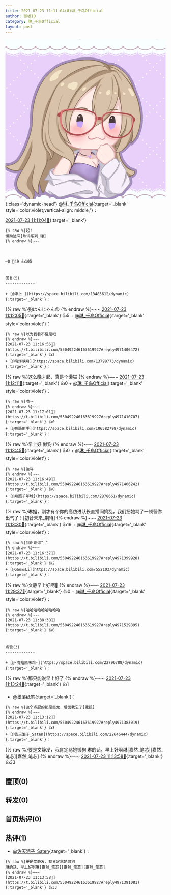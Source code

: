 ```yaml
---
title: 2021-07-23 11:11:04(8)琳_千鸟Official
author: 御坂IO
category: 琳_千鸟Official
layout: post
---
```


![img](/images/c0a88f85ebd0d056f37b114e0748e69556c8b488.jpg){:class='dynamic-head'}
[@琳_千鸟Official](https://space.bilibili.com/1620923329/dynamic){:target='_blank' style='color:violet;vertical-align: middle;'}：

[2021-07-23 11:11:04🔗](https://t.bilibili.com/550492246163619927){:target='_blank'}

~~~
{% raw %}起！
懒狗达咩[热词系列_锤]
{% endraw %}~~~



↪️0 💬49 👍105


回复(5)
-------------

+ [@津上_](https://space.bilibili.com/13485612/dynamic){:target='_blank'}：
~~~
{% raw %}狗はんじゃん😡
{% endraw %}~~~
[2021-07-23 11:12:05🔗](https://t.bilibili.com/550492246163619927#reply4971374533){:target='_blank'} 👍5
    + [@琳_千鸟Official](https://space.bilibili.com/1620923329/dynamic){:target='_blank' style='color:violet'}：
~~~
{% raw %}以为我看不懂是吧
{% endraw %}~~~
[2021-07-23 11:16:56🔗](https://t.bilibili.com/550492246163619927#reply4971406472){:target='_blank'} 👍3
+ [@晓辉映月](https://space.bilibili.com/13798773/dynamic){:target='_blank'}：
~~~
{% raw %}这么晚才起，真是个懒猫
{% endraw %}~~~
[2021-07-23 11:12:11🔗](https://t.bilibili.com/550492246163619927#reply4971377867){:target='_blank'} 👍0
    + [@琳_千鸟Official](https://space.bilibili.com/1620923329/dynamic){:target='_blank' style='color:violet'}：
~~~
{% raw %}喵～
{% endraw %}~~~
[2021-07-23 11:17:01🔗](https://t.bilibili.com/550492246163619927#reply4971410707){:target='_blank'} 👍0
+ [@鸭肠射手](https://space.bilibili.com/106582798/dynamic){:target='_blank'}：
~~~
{% raw %}早上好 懒狗
{% endraw %}~~~
[2021-07-23 11:13:45🔗](https://t.bilibili.com/550492246163619927#reply4971384133){:target='_blank'} 👍0
    + [@琳_千鸟Official](https://space.bilibili.com/1620923329/dynamic){:target='_blank' style='color:violet'}：
~~~
{% raw %}达咩
{% endraw %}~~~
[2021-07-23 11:16:49🔗](https://t.bilibili.com/550492246163619927#reply4971406242){:target='_blank'} 👍0
+ [@月照千年城](https://space.bilibili.com/2878661/dynamic){:target='_blank'}：
~~~
{% raw %}琳姐，刚才有个你的高仿进队长直播间捣乱，我们把她骂了一顿替你出气了！[初音未来_期待]
{% endraw %}~~~
[2021-07-23 11:13:30🔗](https://t.bilibili.com/550492246163619927#reply4971387410){:target='_blank'} 👍19
    + [@琳_千鸟Official](https://space.bilibili.com/1620923329/dynamic){:target='_blank' style='color:violet'}：
~~~
{% raw %}我谢谢你^ ^
{% endraw %}~~~
[2021-07-23 11:16:37🔗](https://t.bilibili.com/550492246163619927#reply4971399928){:target='_blank'} 👍2
+ [@Gao⒀Li](https://space.bilibili.com/552103/dynamic){:target='_blank'}：
~~~
{% raw %}文静早上好啊🤗
{% endraw %}~~~
[2021-07-23 11:29:37🔗](https://t.bilibili.com/550492246163619927#reply4971485973){:target='_blank'} 👍0
    + [@琳_千鸟Official](https://space.bilibili.com/1620923329/dynamic){:target='_blank' style='color:violet'}：
~~~
{% raw %}哈哈哈哈哈哈哈哈哈
{% endraw %}~~~
[2021-07-23 11:38:30🔗](https://t.bilibili.com/550492246163619927#reply4971529895){:target='_blank'} 👍0


点赞(3)
-------------

+ [@-吮指原味鸡-](https://space.bilibili.com/22796788/dynamic){:target='_blank'}：
~~~
{% raw %}那只能说早上好了
{% endraw %}~~~
[2021-07-23 11:13:24🔗](https://t.bilibili.com/550492246163619927#reply4971383420){:target='_blank'} 👍1
+ [@墨落纸笔](https://space.bilibili.com/171362696/dynamic){:target='_blank'}：
~~~
{% raw %}这个点起的都是巨龙，后面我忘了[藏狐]
{% endraw %}~~~
[2021-07-23 11:13:12🔗](https://t.bilibili.com/550492246163619927#reply4971383019){:target='_blank'} 👍3
+ [@佐天泪子_Saten](https://space.bilibili.com/22646444/dynamic){:target='_blank'}：
~~~
{% raw %}要是文静发，我肯定骂她懒狗
琳的话，早上好啊琳[嘉然_笔芯][嘉然_笔芯][嘉然_笔芯]
{% endraw %}~~~
[2021-07-23 11:13:58🔗](https://t.bilibili.com/550492246163619927#reply4971391081){:target='_blank'} 👍33


置顶(0)
-------------



转发(0)
-------------



首页热评(0)
-------------



热评(1)
-------------

+ [@佐天泪子_Saten](https://space.bilibili.com/22646444/dynamic){:target='_blank'}：
~~~
{% raw %}要是文静发，我肯定骂她懒狗
琳的话，早上好啊琳[嘉然_笔芯][嘉然_笔芯][嘉然_笔芯]
{% endraw %}~~~
[2021-07-23 11:13:58🔗](https://t.bilibili.com/550492246163619927#reply4971391081){:target='_blank'} 👍33


